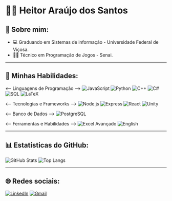 # 👨‍💻 Heitor Araújo dos Santos

## 


## 🧾 Sobre mim:

- 💻 Graduando em Sistemas de informação - Universidade Federal de Viçosa.
- 👨‍💻 Técnico em Programação de Jogos - Senai.

---

## 🚀 Minhas Habilidades:

<-- Linguagens de Programação -->
![JavaScript](https://img.shields.io/badge/-JavaScript-F7DF1E?logo=javascript&logoColor=black&style=flat)
![Python](https://img.shields.io/badge/-Python-3776AB?logo=python&logoColor=white&style=flat)
![C++](https://img.shields.io/badge/-C++-00599C?logo=cplusplus&logoColor=white&style=flat)
![C#](https://img.shields.io/badge/-C%23-239120?logo=c-sharp&logoColor=white&style=flat)
![SQL](https://img.shields.io/badge/-SQL-4479A1?logo=postgresql&logoColor=white&style=flat)
![LaTeX](https://img.shields.io/badge/-LaTeX-008080?logo=latex&logoColor=white&style=flat)

<-- Tecnologias e Frameworks -->
![Node.js](https://img.shields.io/badge/-Node.js-339933?logo=nodedotjs&logoColor=white&style=flat)
![Express](https://img.shields.io/badge/-Express-000000?logo=express&logoColor=white&style=flat)
![React](https://img.shields.io/badge/-React-61DAFB?logo=react&logoColor=black&style=flat)
![Unity](https://img.shields.io/badge/-Unity-000000?logo=unity&logoColor=white&style=flat)

<-- Banco de Dados -->
![PostgreSQL](https://img.shields.io/badge/-PostgreSQL-336791?logo=postgresql&logoColor=white&style=flat)

<-- Ferramentas e Habilidades -->
![Excel Avançado](https://img.shields.io/badge/-Excel%20Avançado-217346?logo=microsoft-excel&logoColor=white&style=flat)
![English](https://img.shields.io/badge/English-Advanced-blue?logo=language&style=flat)



---

## 📊 Estatísticas do GitHub:

![GitHub Stats](https://github-readme-stats.vercel.app/api?username=HeitorCode7&show_icons=true&theme=radical)
![Top Langs](https://github-readme-stats.vercel.app/api/top-langs/?username=HeitorCode7&layout=compact&theme=radical)

---

## 🌐 Redes sociais:

[![LinkedIn](https://img.shields.io/badge/LinkedIn-0077B5?style=for-the-badge&logo=linkedin&logoColor=white)](https://www.linkedin.com/in/heitor-araujo-2486b1276)
[![Gmail](https://img.shields.io/badge/Gmail-D14836?style=for-the-badge&logo=gmail&logoColor=white)](heitor.dev13@gmail.com)


